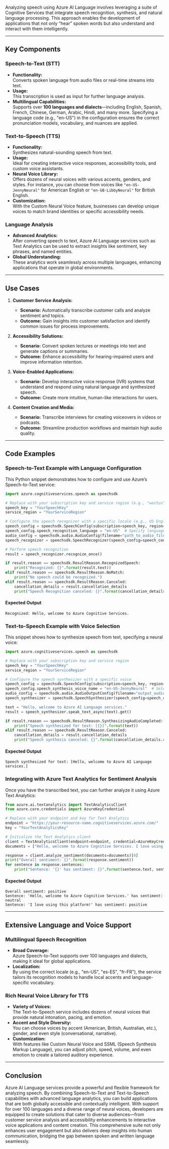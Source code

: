 Analyzing speech using Azure AI Language involves leveraging a suite of Cognitive Services that integrate speech recognition, synthesis, and natural language processing. This approach enables the development of applications that not only “hear” spoken words but also understand and interact with them intelligently.

---

## Key Components

### Speech-to-Text (STT)
- **Functionality:**  
  Converts spoken language from audio files or real-time streams into text.
- **Usage:**  
  This transcription is used as input for further language analysis.
- **Multilingual Capabilities:**  
  Supports over **100 languages and dialects**—including English, Spanish, French, Chinese, German, Arabic, Hindi, and many more. Specifying a language code (e.g., "en-US") in the configuration ensures the correct pronunciation models, vocabulary, and nuances are applied.

### Text-to-Speech (TTS)
- **Functionality:**  
  Synthesizes natural-sounding speech from text.
- **Usage:**  
  Ideal for creating interactive voice responses, accessibility tools, and custom voice assistants.
- **Neural Voice Library:**  
  Offers dozens of neural voices with various accents, genders, and styles. For instance, you can choose from voices like `"en-US-JennyNeural"` for American English or `"en-GB-LibbyNeural"` for British English.
- **Customization:**  
  With the Custom Neural Voice feature, businesses can develop unique voices to match brand identities or specific accessibility needs.

### Language Analysis
- **Advanced Analytics:**  
  After converting speech to text, Azure AI Language services such as Text Analytics can be used to extract insights like sentiment, key phrases, and named entities.
- **Global Understanding:**  
  These analytics work seamlessly across multiple languages, enhancing applications that operate in global environments.

---

## Use Cases

1. **Customer Service Analysis:**  
   - **Scenario:** Automatically transcribe customer calls and analyze sentiment and topics.
   - **Outcome:** Gain insights into customer satisfaction and identify common issues for process improvements.

2. **Accessibility Solutions:**  
   - **Scenario:** Convert spoken lectures or meetings into text and generate captions or summaries.
   - **Outcome:** Enhance accessibility for hearing-impaired users and improve information retention.

3. **Voice-Enabled Applications:**  
   - **Scenario:** Develop interactive voice response (IVR) systems that understand and respond using natural language and synthesized speech.
   - **Outcome:** Create more intuitive, human-like interactions for users.

4. **Content Creation and Media:**  
   - **Scenario:** Transcribe interviews for creating voiceovers in videos or podcasts.
   - **Outcome:** Streamline production workflows and maintain high audio quality.

---

## Code Examples

### Speech-to-Text Example with Language Configuration

This Python snippet demonstrates how to configure and use Azure’s Speech-to-Text service:

```python
import azure.cognitiveservices.speech as speechsdk

# Replace with your subscription key and service region (e.g., "westus")
speech_key = "YourSpeechKey"
service_region = "YourServiceRegion"

# Configure the speech recognizer with a specific locale (e.g., US English)
speech_config = speechsdk.SpeechConfig(subscription=speech_key, region=service_region)
speech_config.speech_recognition_language = "en-US"  # Specify language locale
audio_config = speechsdk.audio.AudioConfig(filename="path_to_audio_file.wav")
speech_recognizer = speechsdk.SpeechRecognizer(speech_config=speech_config, audio_config=audio_config)

# Perform speech recognition
result = speech_recognizer.recognize_once()

if result.reason == speechsdk.ResultReason.RecognizedSpeech:
    print("Recognized: {}".format(result.text))
elif result.reason == speechsdk.ResultReason.NoMatch:
    print("No speech could be recognized.")
elif result.reason == speechsdk.ResultReason.Canceled:
    cancellation_details = result.cancellation_details
    print("Speech Recognition canceled: {}".format(cancellation_details.reason))
```

#### Expected Output
```
Recognized: Hello, welcome to Azure Cognitive Services.
```

### Text-to-Speech Example with Voice Selection

This snippet shows how to synthesize speech from text, specifying a neural voice:

```python
import azure.cognitiveservices.speech as speechsdk

# Replace with your subscription key and service region
speech_key = "YourSpeechKey"
service_region = "YourServiceRegion"

# Configure the speech synthesizer with a specific voice
speech_config = speechsdk.SpeechConfig(subscription=speech_key, region=service_region)
speech_config.speech_synthesis_voice_name = "en-US-JennyNeural"  # Select desired neural voice
audio_config = speechsdk.audio.AudioOutputConfig(filename="output_audio.wav")
speech_synthesizer = speechsdk.SpeechSynthesizer(speech_config=speech_config, audio_config=audio_config)

text = "Hello, welcome to Azure AI Language services."
result = speech_synthesizer.speak_text_async(text).get()

if result.reason == speechsdk.ResultReason.SynthesizingAudioCompleted:
    print("Speech synthesized for text: [{}]".format(text))
elif result.reason == speechsdk.ResultReason.Canceled:
    cancellation_details = result.cancellation_details
    print("Speech synthesis canceled: {}".format(cancellation_details.reason))
```

#### Expected Output
```
Speech synthesized for text: [Hello, welcome to Azure AI Language services.]
```

### Integrating with Azure Text Analytics for Sentiment Analysis

Once you have the transcribed text, you can further analyze it using Azure Text Analytics:

```python
from azure.ai.textanalytics import TextAnalyticsClient
from azure.core.credentials import AzureKeyCredential

# Replace with your endpoint and key for Text Analytics
endpoint = "https://your-resource-name.cognitiveservices.azure.com/"
key = "YourTextAnalyticsKey"

# Initialize the Text Analytics client
client = TextAnalyticsClient(endpoint=endpoint, credential=AzureKeyCredential(key))
documents = ["Hello, welcome to Azure Cognitive Services. I love using this platform!"]

response = client.analyze_sentiment(documents=documents)[0]
print("Overall sentiment: {}".format(response.sentiment))
for sentence in response.sentences:
    print("Sentence: '{}' has sentiment: {}".format(sentence.text, sentence.sentiment))
```

#### Expected Output
```
Overall sentiment: positive
Sentence: 'Hello, welcome to Azure Cognitive Services.' has sentiment: neutral
Sentence: 'I love using this platform!' has sentiment: positive
```

---

## Extensive Language and Voice Support

### Multilingual Speech Recognition
- **Broad Coverage:**  
  Azure Speech-to-Text supports over 100 languages and dialects, making it ideal for global applications.
- **Localization:**  
  By using the correct locale (e.g., "en-US", "es-ES", "fr-FR"), the service tailors its recognition models to handle local accents and language-specific vocabulary.

### Rich Neural Voice Library for TTS
- **Variety of Voices:**  
  The Text-to-Speech service includes dozens of neural voices that provide natural intonation, pacing, and emotion.
- **Accent and Style Diversity:**  
  You can choose voices by accent (American, British, Australian, etc.), gender, and even style (conversational, narrative).
- **Customization:**  
  With features like Custom Neural Voice and SSML (Speech Synthesis Markup Language), you can adjust pitch, speed, volume, and even emotion to create a tailored auditory experience.

---

## Conclusion

Azure AI Language services provide a powerful and flexible framework for analyzing speech. By combining Speech-to-Text and Text-to-Speech capabilities with advanced language analytics, you can build applications that are both globally accessible and contextually intelligent. With support for over 100 languages and a diverse range of neural voices, developers are equipped to create solutions that cater to diverse audiences—from customer service analysis and accessibility enhancements to interactive voice applications and content creation. This comprehensive suite not only enhances user engagement but also delivers deep insights into human communication, bridging the gap between spoken and written language seamlessly.